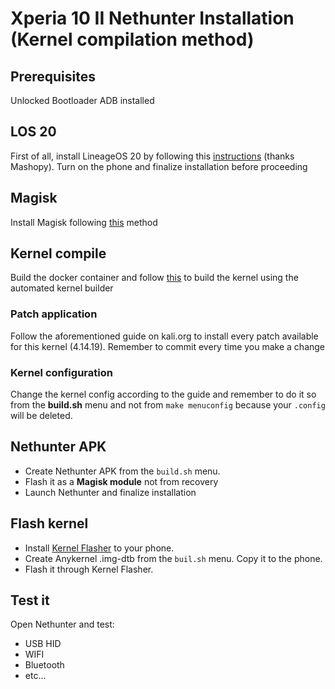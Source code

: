 # Xperia 10 II Nethunter Installation (Kernel compilation method)

## Prerequisites
Unlocked Bootloader
ADB installed

## LOS 20
First of all, install LineageOS 20 by following this [instructions](https://github.com/lineageos-on-pdx201/releases) (thanks Mashopy).
Turn on the phone and finalize installation before proceeding

## Magisk
Install Magisk following [this](https://github.com/topjohnwu/Magisk/releases/) method

## Kernel compile
Build the docker container and follow [this](https://www.kali.org/docs/nethunter/porting-nethunter-kernel-builder/) to build the kernel using the automated kernel builder

### Patch application
Follow the aforementioned guide on kali.org to install every patch available for this kernel (4.14.19).
Remember to commit every time you make a change

### Kernel configuration
Change the kernel config according to the guide and remember to do it so from the **build.sh** menu and not from `make menuconfig` because your `.config` will be deleted.

## Nethunter APK
- Create Nethunter APK from the `build.sh` menu.
- Flash it as a **Magisk module** not from recovery
- Launch Nethunter and finalize installation

## Flash kernel
- Install [Kernel Flasher](https://github.com/capntrips/KernelFlasher) to your
phone.
- Create Anykernel .img-dtb from the `buil.sh` menu. Copy it to the phone.
- Flash it through Kernel Flasher.

## Test it
Open Nethunter and test:
- USB HID
- WIFI
- Bluetooth
- etc...
